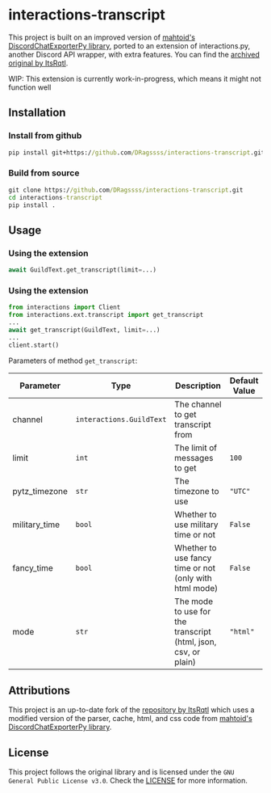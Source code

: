 # interactions-transcript

This project is built on an improved version of [mahtoid's DiscordChatExporterPy library](https://github.com/mahtoid/DiscordChatExporterPy), ported to an extension of interactions.py, another Discord API wrapper, with extra features. You can find the [archived original by ItsRqtl](https://github.com/ItsRqtl/interactions-transcript).

WIP: This extension is currently work-in-progress, which means it might not function well  

## Installation

### Install from github

```bat
pip install git+https://github.com/DRagssss/interactions-transcript.git
```

### Build from source

```bat
git clone https://github.com/DRagssss/interactions-transcript.git
cd interactions-transcript
pip install .
```

## Usage

### Using the extension

```py
await GuildText.get_transcript(limit=...)
```

### Using the extension

```py
from interactions import Client
from interactions.ext.transcript import get_transcript
...
await get_transcript(GuildText, limit=...)
...
client.start()
```

Parameters of method `get_transcript`:

|Parameter|Type|Description|Default Value|
|---|---|---|---|
|channel|`interactions.GuildText`|The channel to get transcript from||
|limit|`int`|The limit of messages to get|`100`|
|pytz_timezone|`str`|The timezone to use|`"UTC"`|
|military_time|`bool`|Whether to use military time or not|`False`|
|fancy_time|`bool`|Whether to use fancy time or not (only with html mode)|`False`|
|mode|`str`|The mode to use for the transcript (html, json, csv, or plain)|`"html"`|

## Attributions

This project is an up-to-date fork of the [repository by ItsRqtl](https://github.com/ItsRqtl/interactions-transcript) which uses a modified version of the parser, cache, html, and css code from [mahtoid's DiscordChatExporterPy library](https://github.com/mahtoid/DiscordChatExporterPy).

## License

This project follows the original library and is licensed under the `GNU General Public License v3.0`. Check the [LICENSE](/LICENSE) for more information.
